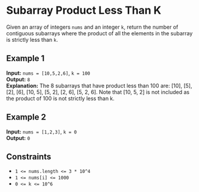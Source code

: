 # Subarray Product Less Than K

Given an array of integers `nums` and an integer `k`, return the number of contiguous subarrays where the product of all the elements in the subarray is strictly less than `k`.

## Example 1

**Input:** `nums = [10,5,2,6]`, `k = 100`  
**Output:** `8`  
**Explanation:** The 8 subarrays that have product less than 100 are: [10], [5], [2], [6], [10, 5], [5, 2], [2, 6], [5, 2, 6]. Note that [10, 5, 2] is not included as the product of 100 is not strictly less than k.

## Example 2

**Input:** `nums = [1,2,3]`, `k = 0`  
**Output:** `0`

## Constraints

- `1 <= nums.length <= 3 * 10^4`
- `1 <= nums[i] <= 1000`
- `0 <= k <= 10^6`
